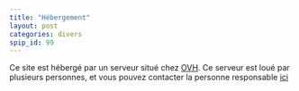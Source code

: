 ```yaml
---
title: "Hébergement"
layout: post
categories: divers
spip_id: 99
---
```

Ce site est hébergé par un serveur situé chez [OVH](http://www.ovh.com/).
Ce serveur est loué par plusieurs personnes, et vous pouvez contacter la personne responsable [ici](http://mans.gyptis.org/votre_email.asp)